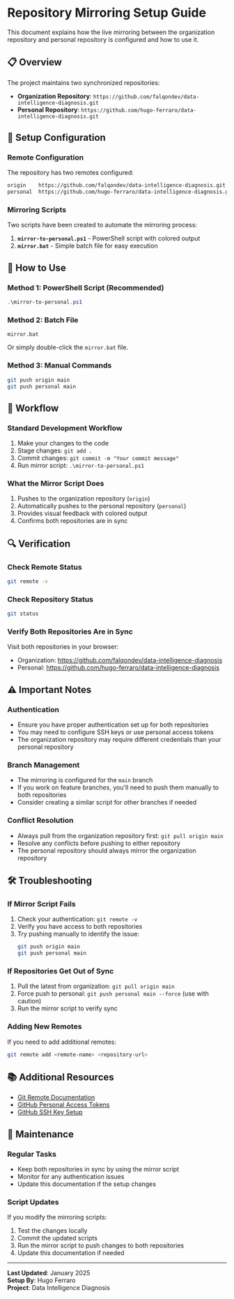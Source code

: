 # Repository Mirroring Setup Guide

This document explains how the live mirroring between the organization repository and personal repository is configured and how to use it.

## 📋 Overview

The project maintains two synchronized repositories:
- **Organization Repository**: `https://github.com/falqondev/data-intelligence-diagnosis.git`
- **Personal Repository**: `https://github.com/hugo-ferraro/data-intelligence-diagnosis.git`

## 🔧 Setup Configuration

### Remote Configuration
The repository has two remotes configured:
```bash
origin    https://github.com/falqondev/data-intelligence-diagnosis.git (organization)
personal  https://github.com/hugo-ferraro/data-intelligence-diagnosis.git (personal)
```

### Mirroring Scripts
Two scripts have been created to automate the mirroring process:

1. **`mirror-to-personal.ps1`** - PowerShell script with colored output
2. **`mirror.bat`** - Simple batch file for easy execution

## 🚀 How to Use

### Method 1: PowerShell Script (Recommended)
```powershell
.\mirror-to-personal.ps1
```

### Method 2: Batch File
```batch
mirror.bat
```
Or simply double-click the `mirror.bat` file.

### Method 3: Manual Commands
```bash
git push origin main
git push personal main
```

## 📝 Workflow

### Standard Development Workflow
1. Make your changes to the code
2. Stage changes: `git add .`
3. Commit changes: `git commit -m "Your commit message"`
4. Run mirror script: `.\mirror-to-personal.ps1`

### What the Mirror Script Does
1. Pushes to the organization repository (`origin`)
2. Automatically pushes to the personal repository (`personal`)
3. Provides visual feedback with colored output
4. Confirms both repositories are in sync

## 🔍 Verification

### Check Remote Status
```bash
git remote -v
```

### Check Repository Status
```bash
git status
```

### Verify Both Repositories Are in Sync
Visit both repositories in your browser:
- Organization: https://github.com/falqondev/data-intelligence-diagnosis
- Personal: https://github.com/hugo-ferraro/data-intelligence-diagnosis

## ⚠️ Important Notes

### Authentication
- Ensure you have proper authentication set up for both repositories
- You may need to configure SSH keys or use personal access tokens
- The organization repository may require different credentials than your personal repository

### Branch Management
- The mirroring is configured for the `main` branch
- If you work on feature branches, you'll need to push them manually to both repositories
- Consider creating a similar script for other branches if needed

### Conflict Resolution
- Always pull from the organization repository first: `git pull origin main`
- Resolve any conflicts before pushing to either repository
- The personal repository should always mirror the organization repository

## 🛠️ Troubleshooting

### If Mirror Script Fails
1. Check your authentication: `git remote -v`
2. Verify you have access to both repositories
3. Try pushing manually to identify the issue:
   ```bash
   git push origin main
   git push personal main
   ```

### If Repositories Get Out of Sync
1. Pull the latest from organization: `git pull origin main`
2. Force push to personal: `git push personal main --force` (use with caution)
3. Run the mirror script to verify sync

### Adding New Remotes
If you need to add additional remotes:
```bash
git remote add <remote-name> <repository-url>
```

## 📚 Additional Resources

- [Git Remote Documentation](https://git-scm.com/docs/git-remote)
- [GitHub Personal Access Tokens](https://docs.github.com/en/authentication/keeping-your-account-and-data-secure/creating-a-personal-access-token)
- [GitHub SSH Key Setup](https://docs.github.com/en/authentication/connecting-to-github-with-ssh)

## 🔄 Maintenance

### Regular Tasks
- Keep both repositories in sync by using the mirror script
- Monitor for any authentication issues
- Update this documentation if the setup changes

### Script Updates
If you modify the mirroring scripts:
1. Test the changes locally
2. Commit the updated scripts
3. Run the mirror script to push changes to both repositories
4. Update this documentation if needed

---

**Last Updated**: January 2025  
**Setup By**: Hugo Ferraro  
**Project**: Data Intelligence Diagnosis

